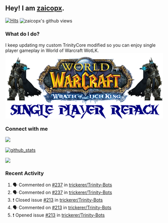 ## Hey! I am [zaicopx](https://Github.com/zaicopx).
[![Hits](https://hits.seeyoufarm.com/api/count/incr/badge.svg?url=https%3A%2F%2Fgithub.com%2Fzaicopx)](https://github.com/zaicopx)
<img align="center" src="https://gpvc.arturio.dev/zaicopx" alt="zaicopx's github views" />

### What do I do?

I keep updating my custom TrinityCore modified so you can enjoy single player gameplay in World of Warcraft WotLK. 
  <img align="center" src="https://github.com/zaicopx/zaicopx/blob/master/WotLK%20Single%20Player%20Repack--resize.png" />
</a>

### Connect with me
[![](https://img.shields.io/badge/zaicopx%20Discord-Connect%20with%20me!-green)](https://discordapp.com/users/zaicopx)

[![github_stats](https://github-readme-stats.vercel.app/api?username=zaicopx&show_icons=true&theme=tokyonight)](https://github.com/zaicopx)

<!--<a href="https://github-readme-stats.zaicopx.vercel.app/api?username=zaicopx&show_icons=true&theme=dark">
  <img align="center" src="https://github-readme-stats.zaicopx.vercel.app/api?username=zaicopx&show_icons=true&theme=dark" />
</a>-->
<a href="https://github-readme-stats.zaicopx.vercel.app/api?username=zaicopx&show_icons=true&theme=dark">
  <img align="center" src="https://github-readme-stats.vercel.app/api/top-langs/?username=zaicopx&layout=compact&theme=dark" />
</a>

### Recent Activity

<!--START_SECTION:activity-->
1. 🗣 Commented on [#237](https://github.com/trickerer/Trinity-Bots/issues/237) in [trickerer/Trinity-Bots](https://github.com/trickerer/Trinity-Bots)
2. 🗣 Commented on [#237](https://github.com/trickerer/Trinity-Bots/issues/237) in [trickerer/Trinity-Bots](https://github.com/trickerer/Trinity-Bots)
3. ❗️ Closed issue [#213](https://github.com/trickerer/Trinity-Bots/issues/213) in [trickerer/Trinity-Bots](https://github.com/trickerer/Trinity-Bots)
4. 🗣 Commented on [#213](https://github.com/trickerer/Trinity-Bots/issues/213) in [trickerer/Trinity-Bots](https://github.com/trickerer/Trinity-Bots)
5. ❗️ Opened issue [#213](https://github.com/trickerer/Trinity-Bots/issues/213) in [trickerer/Trinity-Bots](https://github.com/trickerer/Trinity-Bots)
<!--END_SECTION:activity-->

